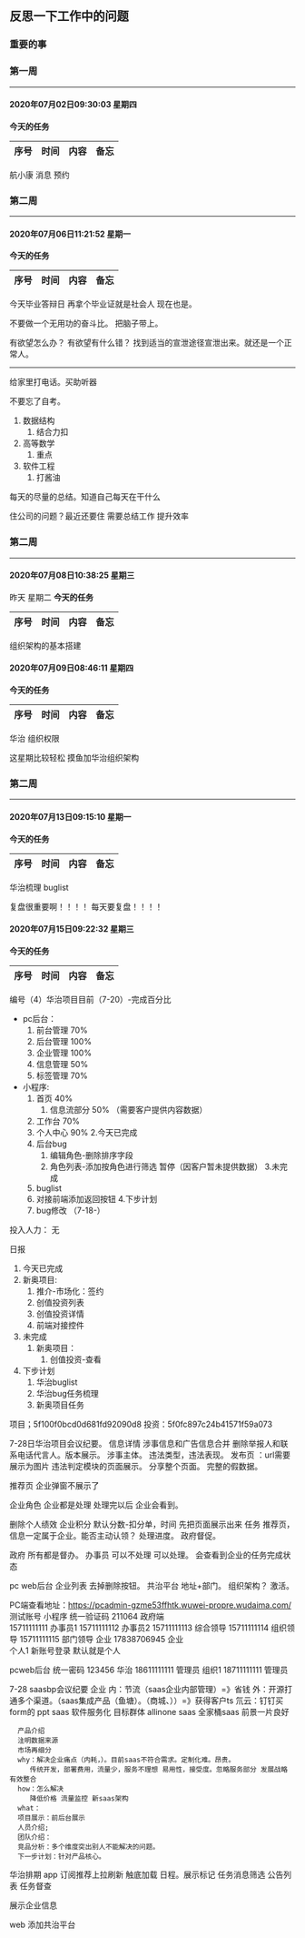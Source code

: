 ## 反思一下工作中的问题

### 重要的事


### 第一周
---
#### 2020年07月02日09:30:03 星期四
**今天的任务**

序号|时间| 内容|备忘
--|--|--|--

航小康 消息 预约


### 第二周
---
#### 2020年07月06日11:21:52 星期一

**今天的任务**

序号|时间| 内容|备忘
--|--|--|--


今天毕业答辩日 再拿个毕业证就是社会人 现在也是。

不要做一个无用功的奋斗比。 把脑子带上。

有欲望怎么办？ 有欲望有什么错？ 找到适当的宣泄途径宣泄出来。就还是一个正常人。

---
给家里打电话。买助听器

不要忘了自考。 
1. 数据结构
   1. 结合力扣
2. 高等数学
   1. 重点
3. 软件工程
   1. 打酱油

每天的尽量的总结。知道自己每天在干什么

住公司的问题？最近还要住 需要总结工作 提升效率


### 第二周
---
#### 2020年07月08日10:38:25 星期三
昨天 星期二
**今天的任务**

序号|时间| 内容|备忘
--|--|--|--

组织架构的基本搭建


#### 2020年07月09日08:46:11 星期四

**今天的任务**

序号|时间| 内容|备忘
--|--|--|--

华治
组织权限


这星期比较轻松 摸鱼加华治组织架构

### 第二周
---

#### 2020年07月13日09:15:10 星期一

**今天的任务**

序号|时间| 内容|备忘
--|--|--|--
华治梳理
buglist

复盘很重要啊！！！！ 每天要复盘！！！！


#### 2020年07月15日09:22:32 星期三

**今天的任务**

序号|时间| 内容|备忘
--|--|--|--




编号（4）华治项目目前（7-20）-完成百分比
* pc后台：
   1. 前台管理 70%
   2. 后台管理 100%
   3. 企业管理 100%
   4. 信息管理 50%
   5. 标签管理 70%  
* 小程序:
   1. 首页     40%
      1. 信息流部分 50% （需要客户提供内容数据）
   2. 工作台    70%
   3. 个人中心  90%
2.今天已完成
   1. 后台bug
      1. 编辑角色-删除排序字段
      2. 角色列表-添加按角色进行筛选
   暂停（因客户暂未提供数据） 
3.未完成
   1. buglist
   2. 对接前端添加返回按钮
4.下步计划
   1. bug修改 （7-18-）

投入人力：
   无

日报
1. 今天已完成
  1. 新奥项目:
     1. 推介-市场化：签约
     2. 创值投资列表
     3. 创值投资详情
     4. 前端对接控件
2. 未完成
   1. 新奥项目：
      1. 创值投资-查看
3. 下步计划
   1. 华治buglist
   2. 华治bug任务梳理
   3. 新奥项目任务




项目；5f100f0bcd0d681fd92090d8
投资：5f0fc897c24b41571f59a073



7-28日华治项目会议纪要。
信息详情
   涉事信息和广告信息合并
   删除举报人和联系电话代言人。版本展示。
   涉事主体。
   违法类型，违法表现。
   发布页 ：url需要展示为图片
   违法判定模块的页面展示。 
   分享整个页面。
   完整的假数据。
      
推荐页
   企业弹窗不展示了
   

企业角色
   企业都是处理  处理完以后 企业会看到。

   删除个人绩效
   企业积分
      默认分数-扣分单，时间 先把页面展示出来
   任务
      推荐页，信息一定属于企业。能否主动认领？
      处理进度。
      政府督促。


政府
   所有都是督办。
   办事员 可以不处理 可以处理。
   会查看到企业的任务完成状态

pc web后台
   企业列表
      去掉删除按钮。
   共治平台
      地址+部门。
      组织架构？ 
      激活。
   
   
PC端查看地址：https://pcadmin-gzme53ffhtk.wuwei-propre.wudaima.com/
测试账号
   小程序      统一验证码 211064
      政府端   
         15711111111     办事员1
         15711111112     办事员2
         15711111113     综合领导
         15711111114     组织领导
         15711111115     部门领导
      企业 
         17838706945     企业  
      个人1
         新账号登录 默认就是个人
   
   pcweb后台   统一密码   123456
      华治
         18611111111    管理员
      组织1 
         18711111111    管理员

7-28 saasbp会议纪要
   企业
      内：节流（saas企业内部管理）=》省钱
      外：开源打通多个渠道。（saas集成产品（鱼塘）。（商城、））=》获得客户ts
       氘云：钉钉买form的
   ppt
      saas 软件服务化
         目标群体
         allinone saas  全家桶saas
         前景一片良好
      
      产品介绍
      注明数据来源
      市场再细分
      why：解决企业痛点（内耗，）。目前saas不符合需求。定制化难。昂贵。
         传统开发，部署费用，流量少，服务不理想 易用性，接受度。忽略服务部分 发展战略  有效整合
      how：怎么解决
         降低价格 流量监控 新saas架构
      what：
      项目展示：前后台展示
      人员介绍;
      团队介绍：
      竞品分析：多个维度突出别人不能解决的问题。
      下一步计划：针对产品核心。


华治排期
   app
   订阅推荐上拉刷新 触底加载
   日程。展示标记
   任务消息筛选
   公告列表
   任务督查  

   展示企业信息 


   web
   添加共治平台









